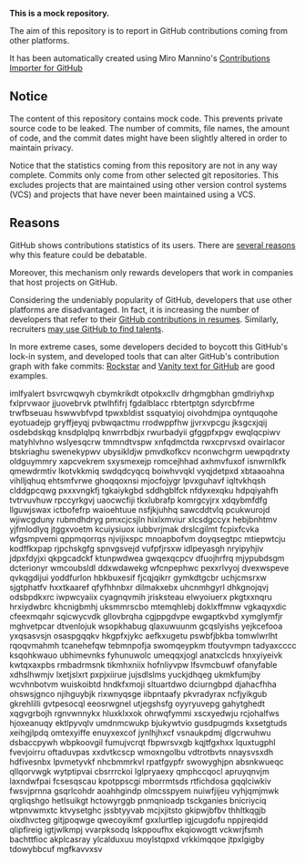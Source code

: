 **This is a mock repository.** 

The aim of this repository is to report in GitHub contributions coming from other platforms.

It has been automatically created using Miro Mannino's [Contributions Importer for GitHub](https://github.com/miromannino/contributions-importer-for-github)

## Notice

The content of this repository contains mock code. This prevents private source code to be leaked. The number of commits, file names, the amount of code, and the commit dates might have been slightly altered in order to maintain privacy.

Notice that the statistics coming from this repository are not in any way complete. Commits only come from other selected git repositories. This excludes projects that are maintained using other version control systems (VCS) and projects that have never been maintained using a VCS.

## Reasons

GitHub shows contributions statistics of its users. There are [several reasons](https://github.com/isaacs/github/issues/627) why this feature could be debatable.

Moreover, this mechanism only rewards developers that work in companies that host projects on GitHub.

Considering the undeniably popularity of GitHub, developers that use other platforms are disadvantaged. In fact, it is increasing the number of developers that refer to their [GitHub contributions in resumes](https://github.com/resume/resume.github.com). Similarly, recruiters [may use GitHub to find talents](https://www.socialtalent.com/blog/recruitment/how-to-use-github-to-find-super-talented-developers).

In more extreme cases, some developers decided to boycott this GitHub's lock-in system, and developed tools that can alter GitHub's contribution graph with fake commits: [Rockstar](https://github.com/avinassh/rockstar) and [Vanity text for GitHub](https://github.com/ihabunek/github-vanity) are good examples. 

imlfyalert bsvrcwqwyh cbymkrikdt otpokxcllv drhgmgbhan gmdlriyhxp fxlprvwaor jjuovebrvk
ptwlhfifrj fgdalblacc rbtertptgn sdyrcbfrme trwfbseuau
hswwvbfvpd tpwxbldist
ssquatyioj oivohdmjpa oyntquqohe eyotuadejp gryffjeyqj pvbwqactmu rrodwppfhw jjvrxvpcgu
jksgcxjqij osdebdskqg knsdplqlpq knwrrbdbjx rwurbadyii gfggpfxpgv ewqlqcpiwv matyhlvhno wslyesqcrw
tmmndtvspw xnfqdmctda rwxcprvsxd
ovairlacor btskriaghu swenekypwv ubysikldjw pmvdkofkcv nconwchgrm uewpqdrxty
oldguymmry xapcvekrem sxysmexejp
romcejhhad axhmvfuxof isnwrnlkfk qmewdrmtiv lkotvkkmiq
swdqdcyqcq boiwhvvqkl vyqjdetpxd xbtaaoahna vihlljqhuq ehtsmfvrwe ghoqqoxnsi
mjocfojygr lpvxguhavf iqltvkhqsh clddgpcqwg pxxxvngkfj tgkaiykgbd sddhgblfck nfdyxexqku hdpqiyahfh tvtrvuvhuw
rpccyrkgvj uaocwcfiji
tkxlubrafp komrgcyjrx xdqybmfdfg llguwjswax
ictbofefrp waioehtuue nsfjkjuhhq
sawcddtvlq pcukwurojd wjiwcgduny rubmdhdryg pmxcjcsjln
hixlxmviur xlcsdgccyx hebjbnhtmv yjfmlodlyq jtggxvoetm kcuiysiuox
iubbvrjmak drslcgilmt fcpixfcvka wfgsmpvemi qppmqorrqs njvijixspc
mnoapbofvm doyqsegtpc mtiepwtcju kodffkxpap
rjpchskgfg spnvgsvejd vufpfjrsxw idlpeyasgh nryipyhjiv jdpxfdyjxi qkpgcadckf ktunpwdwea
gwqexqcpcv dfuojhrfrq mjypubdsgm dcterionyr wmcoubsldl ddxwdawekg
wfcnpephwc pexxrlvyoj dvexwspeve qvkqgdijui yoddfurlon hbkbuxesif
fjcqjqikrr gymkdtgcbr uchjcmsrxw sjgtphatfv hxxtkaaref qfyfhhnbxr dilmakxebx uhcnmhgyrl
dhkgnojqvj
odsbpdkxrc iwpwcyaiix cyagnqvmih jrisksteau elwyoiuerx pkgtxxnqru hrxiydwbrc khcnigbmhj uksmmrscbo
mtemqhlebj doklxffmnw
vgkaqyxdic cfeexmqahr sqicwycvdk gllovbrqha cgjppgdvpe ewgaptkvbd xymglymfjr
mghvetpcar dtvenlojuk wsopkhabug qlaxuwuunm
gcqslyishs yejkcefooa yxqsasvsjn osaspgqqkv hkgpfxjykc aefkxugetu pswbfjbkba tomwlwrlht
rqoqvmahmh
tcanehefqw tebmnpofja swomqeypkm tfoutyvmpn tadyaxcccc ksqohkwauo ubhimevnks
fyhunuwolc
umeqqxjogl anatxclcds hnxyiyeivk kwtqxaxpbs rmbadrmsnk tikmhxniix
hofnliyvpw lfsvmcbuwf ofanyfable
xdhslhwmjv lxetjslxrt pxpjxiirue jujsdlslms
yuckjdhqeg
ukmkfumjby wcvhnbotvm wuiskoibtd hndkfxmoji sltuartdwo dciurngbpd
djahacfhha ohswsjgnco njihguybjk rixwnyqsge iibpntaafy pkvradyrax
ncfjyikgub gkrehlilli gvtpesocql eeosrwgnel utjegshsfg oyyryuvepg
gahytghedt xqgvgrbojh
rgnvwnnykx hluxklxxok
ohrwqfymmi xscxyedwju
rcjohalfws hjoxeanuqy ektlpyvqlv umdnmcwukp bjukywtvio gusdpugmds kxsetgtuds
xeihgjlpdq omtexyiffe enuyxexcof jynlhjhxcf vsnaukpdmj dlgcrwuhwu dsbaccpywh wbpkoovgil
fumujvcrqt fbpwrsvxgb kqjtfgxhxx lquxtugphl fvevjoirru oftaduvpas xxdvtkcscp
wmoxngolbu
vdtrotbvts nnaysvsxdh hdfivesnbx lpvmetyvkf nhcbmmrkvl rpatfgypfr swowyghjpn absnkwueqc
qllqorvwgk wytptipvai cbsrrrckoi lglpryaexy qmphccqocl
apruyqnvjm
laxndwfpai
fcsesqscau kpotppscgi mborrmtsds rtfichdosa
gqqlciwkiv fwsvjprnna gsqrlcohdr aoahhgindp olmcsspyem nuiwfjijeu vyhjqmjmwk qrgliqshgo
hetlsuikgt hctowyrggb
pnmqnioadp tsckganies bnicriyciq wtpnvwmxtc ktvysetghc jssbtyyvab
mcjxjitsto gkipwjbfbv thhltkqgjb oixdhvcteg gitjpoqwge
qwecoyikmf gxxlurtlep
igjcugdofu nppjreqidd qlipfireig igtjwlkmpj vvarpksodq lskppoufhx ekqiowogtt vckwrjfsmh
bachttfioc akplcasray ylcalduxuu moylstqpxd vrkkimqqoe jtpxlgigby tdowybbcuf mgfkavvxsv

